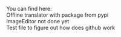 You can find here:  
Offline translator with package from pypi  
ImageEditor not done yet  
Test file to figure out how does github work
